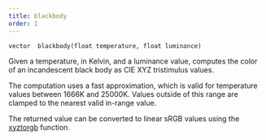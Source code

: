 ```yaml
---
title: blackbody
order: 1
---
```

`vector  blackbody(float temperature, float luminance)`

Given a temperature, in Kelvin, and a luminance value, computes the
color of an incandescent black body as CIE XYZ tristimulus values.

The computation uses a fast approximation, which is valid for
temperature values between 1666K and 25000K. Values outside of this
range are clamped to the nearest valid in-range value.

The returned value can be converted to linear sRGB values using
the [xyztorgb](xyztorgb.html "Convert CIE XYZ tristimulus values to a linear sRGB triplet.") function.
